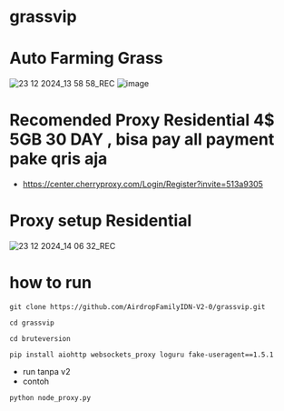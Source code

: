 # grassvip
# Auto Farming Grass
![23 12 2024_13 58 58_REC](https://github.com/user-attachments/assets/4526a60e-4800-459a-abbd-a45628c9ac92)
![image](https://github.com/user-attachments/assets/c17d4dd3-8c86-4347-9751-aedbda3905d8)


# Recomended Proxy Residential 4$ 5GB 30 DAY , bisa pay all payment pake qris aja
- https://center.cherryproxy.com/Login/Register?invite=513a9305
 
# Proxy setup Residential
![23 12 2024_14 06 32_REC](https://github.com/user-attachments/assets/532489cc-d056-498d-9095-830107dd5ecd)


# how to run
```
git clone https://github.com/AirdropFamilyIDN-V2-0/grassvip.git
```
```
cd grassvip
```
```
cd bruteversion
```
```
pip install aiohttp websockets_proxy loguru fake-useragent==1.5.1
```

- run tanpa v2
- contoh
```
python node_proxy.py
```
